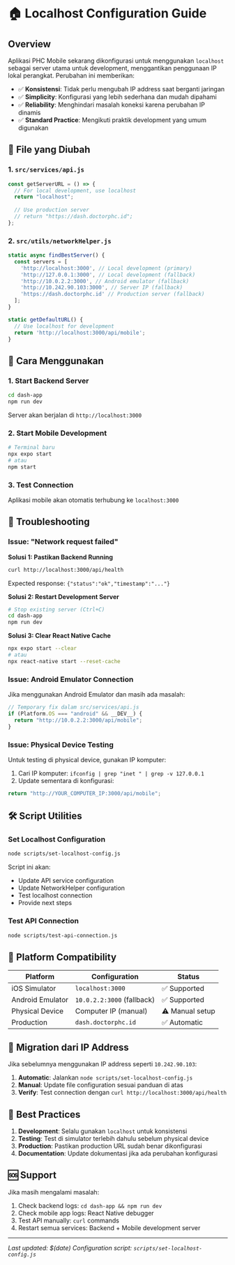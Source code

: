 # 🏠 Localhost Configuration Guide

## Overview

Aplikasi PHC Mobile sekarang dikonfigurasi untuk menggunakan `localhost` sebagai server utama untuk development, menggantikan penggunaan IP lokal perangkat. Perubahan ini memberikan:

- ✅ **Konsistensi**: Tidak perlu mengubah IP address saat berganti jaringan
- ✅ **Simplicity**: Konfigurasi yang lebih sederhana dan mudah dipahami  
- ✅ **Reliability**: Menghindari masalah koneksi karena perubahan IP dinamis
- ✅ **Standard Practice**: Mengikuti praktik development yang umum digunakan

## 📁 File yang Diubah

### 1. `src/services/api.js`
```javascript
const getServerURL = () => {
  // For local development, use localhost
  return "localhost";
  
  // Use production server
  // return "https://dash.doctorphc.id";
};
```

### 2. `src/utils/networkHelper.js`
```javascript
static async findBestServer() {
  const servers = [
    'http://localhost:3000', // Local development (primary)
    'http://127.0.0.1:3000', // Local development (fallback)
    'http://10.0.2.2:3000', // Android emulator (fallback)
    'http://10.242.90.103:3000', // Server IP (fallback)
    'https://dash.doctorphc.id' // Production server (fallback)
  ];
}

static getDefaultURL() {
  // Use localhost for development
  return 'http://localhost:3000/api/mobile';
}
```

## 🚀 Cara Menggunakan

### 1. Start Backend Server
```bash
cd dash-app
npm run dev
```
Server akan berjalan di `http://localhost:3000`

### 2. Start Mobile Development
```bash
# Terminal baru
npx expo start
# atau
npm start
```

### 3. Test Connection
Aplikasi mobile akan otomatis terhubung ke `localhost:3000`

## 🔧 Troubleshooting

### Issue: "Network request failed"

**Solusi 1: Pastikan Backend Running**
```bash
curl http://localhost:3000/api/health
```
Expected response: `{"status":"ok","timestamp":"..."}`

**Solusi 2: Restart Development Server**
```bash
# Stop existing server (Ctrl+C)
cd dash-app
npm run dev
```

**Solusi 3: Clear React Native Cache**
```bash
npx expo start --clear
# atau
npx react-native start --reset-cache
```

### Issue: Android Emulator Connection

Jika menggunakan Android Emulator dan masih ada masalah:
```javascript
// Temporary fix dalam src/services/api.js
if (Platform.OS === "android" && __DEV__) {
  return "http://10.0.2.2:3000/api/mobile";
}
```

### Issue: Physical Device Testing

Untuk testing di physical device, gunakan IP komputer:
1. Cari IP komputer: `ifconfig | grep "inet " | grep -v 127.0.0.1`
2. Update sementara di konfigurasi:
```javascript
return "http://YOUR_COMPUTER_IP:3000/api/mobile";
```

## 🛠️ Script Utilities

### Set Localhost Configuration
```bash
node scripts/set-localhost-config.js
```
Script ini akan:
- Update API service configuration
- Update NetworkHelper configuration  
- Test localhost connection
- Provide next steps

### Test API Connection
```bash
node scripts/test-api-connection.js
```

## 📱 Platform Compatibility

| Platform | Configuration | Status |
|----------|---------------|--------|
| iOS Simulator | `localhost:3000` | ✅ Supported |
| Android Emulator | `10.0.2.2:3000` (fallback) | ✅ Supported |
| Physical Device | Computer IP (manual) | ⚠️ Manual setup |
| Production | `dash.doctorphc.id` | ✅ Automatic |

## 🔄 Migration dari IP Address

Jika sebelumnya menggunakan IP address seperti `10.242.90.103`:

1. **Automatic**: Jalankan `node scripts/set-localhost-config.js`
2. **Manual**: Update file configuration sesuai panduan di atas
3. **Verify**: Test connection dengan `curl http://localhost:3000/api/health`

## 📝 Best Practices

1. **Development**: Selalu gunakan `localhost` untuk konsistensi
2. **Testing**: Test di simulator terlebih dahulu sebelum physical device
3. **Production**: Pastikan production URL sudah benar dikonfigurasi
4. **Documentation**: Update dokumentasi jika ada perubahan konfigurasi

## 🆘 Support

Jika masih mengalami masalah:

1. Check backend logs: `cd dash-app && npm run dev`
2. Check mobile app logs: React Native debugger
3. Test API manually: `curl` commands
4. Restart semua services: Backend + Mobile development server

---

*Last updated: $(date)*
*Configuration script: `scripts/set-localhost-config.js`*
